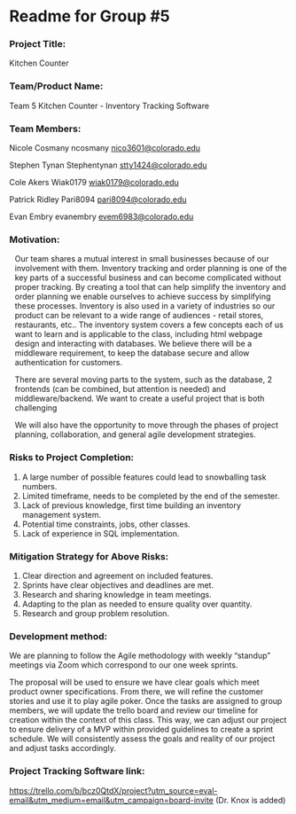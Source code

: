 # Readme for Group \#5

### Project Title: 
Kitchen Counter

### Team/Product Name: 
Team 5
Kitchen Counter - Inventory Tracking Software

### Team Members: 
Nicole Cosmany 
ncosmany 
nico3601@colorado.edu

Stephen Tynan 
Stephentynan 
stty1424@colorado.edu

Cole Akers 
Wiak0179 
wiak0179@colorado.edu

Patrick Ridley 
Pari8094 
pari8094@colorado.edu

Evan Embry 
evanembry 
evem6983@colorado.edu

### Motivation:

<div style="margin-left: 10px;">
    <p>
Our team shares a mutual interest in small businesses because of our involvement with them. Inventory tracking and order planning is one of the key parts of a successful business and can become complicated without proper tracking. By creating a tool that can help simplify the inventory and order planning we enable ourselves to achieve success by simplifying these processes. Inventory is also used in a variety of industries so our product can be relevant to a wide range of audiences - retail stores, restaurants, etc.. The inventory system covers a few concepts each of us want to learn and is applicable to the class, including html webpage design and interacting with databases. We believe there will be a middleware requirement, to keep the database secure and allow authentication for customers. 
    </p>
    <p>
There are several moving parts to the system, such as the database, 2 frontends (can be combined, but attention is needed) and middleware/backend. We want to create a useful project that is both challenging
    </p>
    <p>
We will also have the opportunity to move through the phases of project planning, collaboration, and general agile development strategies.
    </p>
</div>

### Risks to Project Completion:

1. A large number of possible features could lead to snowballing task numbers.  
2. Limited timeframe, needs to be completed by the end of the semester.  
3. Lack of previous knowledge, first time building an inventory management system.  
4. Potential time constraints, jobs, other classes.  
5. Lack of experience in SQL implementation.  

### Mitigation Strategy for Above Risks:  

1. Clear direction and agreement on included features.  
2. Sprints have clear objectives and deadlines are met.  
3. Research and sharing knowledge in team meetings.  
4. Adapting to the plan as needed to ensure quality over quantity.  
5. Research and group problem resolution.

### Development method:
We are planning to follow the Agile methodology with weekly “standup” meetings via Zoom which correspond to our one week sprints.


The proposal will be used to ensure we have clear goals which meet product owner specifications. From there, we will refine the customer stories and use it to play agile poker. Once the tasks are assigned to group members, we will update the trello board and review our timeline for creation within the context of this class.  This way, we can adjust our project to ensure delivery of a MVP within provided guidelines to create a sprint schedule. We will consistently assess the goals and reality of our project and adjust tasks accordingly.

### Project Tracking Software link:
https://trello.com/b/bcz0QtdX/project?utm_source=eval-email&utm_medium=email&utm_campaign=board-invite
(Dr. Knox is added)


